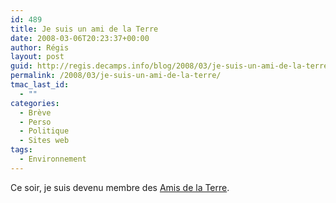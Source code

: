 ```yaml
---
id: 489
title: Je suis un ami de la Terre
date: 2008-03-06T20:23:37+00:00
author: Régis
layout: post
guid: http://regis.decamps.info/blog/2008/03/je-suis-un-ami-de-la-terre/
permalink: /2008/03/je-suis-un-ami-de-la-terre/
tmac_last_id:
  - ""
categories:
  - Brève
  - Perso
  - Politique
  - Sites web
tags:
  - Environnement
---
```

Ce soir, je suis devenu membre des [Amis de la Terre](http://www.amisdelaterre.org/).
